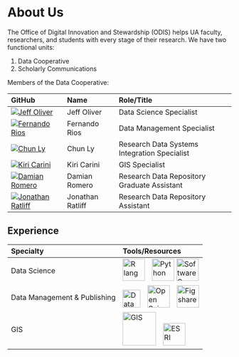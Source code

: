 # About Us

The Office of Digital Innovation and Stewardship (ODIS) helps UA faculty, researchers, and students with every stage of their research. We have two functional units:

 1. Data Cooperative
 2. Scholarly Communications

Members of the Data Cooperative:

| GitHub | Name | Role/Title | 
| :----- | :--- | :---- |
| [![Jeff Oliver](https://images.weserv.nl/?url=avatars.githubusercontent.com%2Fu%2F1939813?v%3D4&h=75&w=75&fit=cover&mask=circle&maxage=7d)](https://github.com/jcoliver) | Jeff Oliver | Data Science Specialist |
| [![Fernando Rios](https://images.weserv.nl/?url=avatars.githubusercontent.com%2Fu%2F7082025?v%3D4&h=75&w=75&fit=cover&mask=circle&maxage=7d)](https://github.com/zoidy) | Fernando Rios | Data Management Specialist |
| [![Chun Ly](https://images.weserv.nl/?url=avatars.githubusercontent.com%2Fu%2F20305734?v%3D4&h=75&w=75&fit=cover&mask=circle&maxage=7d)](https://github.com/astrochun) | Chun Ly | Research Data Systems Integration Specialist |
| [![Kiri Carini](https://images.weserv.nl/?url=avatars.githubusercontent.com%2Fu%2F9040572?v%3D4&h=75&w=75&fit=cover&mask=circle&maxage=7d)](https://github.com/kcarini) | Kiri Carini | GIS Specialist |
| [![Damian Romero](https://images.weserv.nl/?url=avatars.githubusercontent.com%2Fu%2F12145757?v%3D4&h=75&w=75&fit=cover&mask=circle&maxage=7d)](https://github.com/damian-romero) | Damian Romero | Research Data Repository Graduate Assistant |
| [![Jonathan Ratliff](https://images.weserv.nl/?url=avatars.githubusercontent.com%2Fu%2F690818?v%3D4&h=75&w=75&fit=cover&mask=circle&maxage=7d)](https://github.com/orgs/UAL-ODIS/people/jonathannoah) | Jonathan Ratliff | Research Data Repository Assistant |

## Experience

| Specialty | Tools/Resources |
| :------ | :-------- |
| Data Science | <img src="https://www.r-project.org/logo/Rlogo.svg" alt="R lang" height="50"/>&emsp;<img src="https://www.python.org/static/community_logos/python-logo-generic.svg" alt="Python" height="50"/>&nbsp;<img src="https://library.gwu.edu/sites/default/files/events/software%20carpentry%20logo.png" alt="Software Carpentry" height="50"/> |
| Data Management & Publishing | <img src="https://dmptool.org/assets/DMPTool_logo_blue_shades_v1b3b_no_tag-254ca79dd20bafc6718a9e59966734d6179d624ddadae1182895fd449725021e.svg" alt="Data Management (DMPTool)" height="40"/>&emsp;<img src="https://libraries.mit.edu/news/files/2018/12/osf_black-300x113.png" alt="Open Science Framework" height="50"/>&emsp;<img src="https://upload.wikimedia.org/wikipedia/commons/d/df/Figshare_logo.svg" alt="Figshare" height="50"/>
| GIS | <img src="https://qgis.org/en/_downloads/346c98156457acb14251dbfd0b88a027/qgis-logo.svg" alt="GIS" height=75/>&emsp;<img src="https://logos-download.com/wp-content/uploads/2016/11/ESRI_logo_logotype.png" alt="ESRI" height="50"/> |
